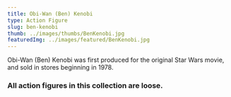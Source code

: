 ```yaml
---
title: Obi-Wan (Ben) Kenobi
type: Action Figure
slug: ben-kenobi
thumb: ../images/thumbs/BenKenobi.jpg
featuredImg: ../images/featured/BenKenobi.jpg
---
```


Obi-Wan (Ben) Kenobi was first produced for the original Star Wars movie, and sold in stores beginning in 1978.

### All action figures in this collection are loose.